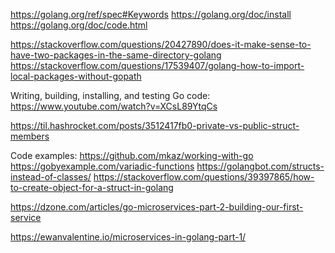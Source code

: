 

https://golang.org/ref/spec#Keywords
https://golang.org/doc/install
https://golang.org/doc/code.html

https://stackoverflow.com/questions/20427890/does-it-make-sense-to-have-two-packages-in-the-same-directory-golang
https://stackoverflow.com/questions/17539407/golang-how-to-import-local-packages-without-gopath

Writing, building, installing, and testing Go code: https://www.youtube.com/watch?v=XCsL89YtqCs


https://til.hashrocket.com/posts/3512417fb0-private-vs-public-struct-members

Code examples: https://github.com/mkaz/working-with-go
https://gobyexample.com/variadic-functions
https://golangbot.com/structs-instead-of-classes/
https://stackoverflow.com/questions/39397865/how-to-create-object-for-a-struct-in-golang


https://dzone.com/articles/go-microservices-part-2-building-our-first-service

https://ewanvalentine.io/microservices-in-golang-part-1/
